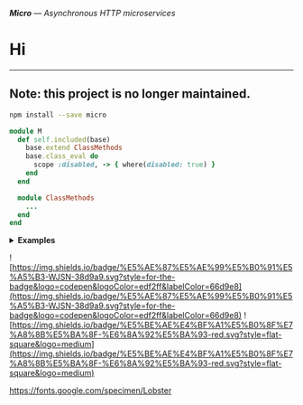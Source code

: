 _**Micro** — Asynchronous HTTP microservices_

# Hi

---
Note: this project is no longer maintained.
---

```bash
npm install --save micro
```

```ruby
module M
  def self.included(base)
    base.extend ClassMethods
    base.class_eval do
      scope :disabled, -> { where(disabled: true) }
    end
  end

  module ClassMethods
    ...
  end
end
```

<details>
  <summary><b>Examples</b></summary>
  <ul>
    <li><a href="/examples/head-elements">Head elements</a></li>
    <li><a href="/examples/layout-component">Layout component</a></li>
  </ul>
</details>

![https://img.shields.io/badge/%E5%AE%87%E5%AE%99%E5%B0%91%E5%A5%B3-WJSN-38d9a9.svg?style=for-the-badge&logo=codepen&logoColor=edf2ff&labelColor=66d9e8](https://img.shields.io/badge/%E5%AE%87%E5%AE%99%E5%B0%91%E5%A5%B3-WJSN-38d9a9.svg?style=for-the-badge&logo=codepen&logoColor=edf2ff&labelColor=66d9e8)
![https://img.shields.io/badge/%E5%BE%AE%E4%BF%A1%E5%B0%8F%E7%A8%8B%E5%BA%8F-%E6%8A%92%E5%BA%93-red.svg?style=flat-square&logo=medium](https://img.shields.io/badge/%E5%BE%AE%E4%BF%A1%E5%B0%8F%E7%A8%8B%E5%BA%8F-%E6%8A%92%E5%BA%93-red.svg?style=flat-square&logo=medium)


https://fonts.google.com/specimen/Lobster
